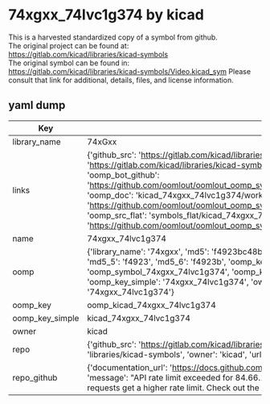 # 74xgxx_74lvc1g374 by kicad  
This is a harvested standardized copy of a symbol from github.  
The original project can be found at:  
https://gitlab.com/kicad/libraries/kicad-symbols  
The original symbol can be found in:
https://gitlab.com/kicad/libraries/kicad-symbols/Video.kicad_sym
Please consult that link for additional, details, files, and license information.  
## yaml dump  
| Key | Value |  
| --- | --- |  
| library_name | 74xGxx |  
| links | {'github_src': 'https://gitlab.com/kicad/libraries/kicad-symbols/Video.kicad_sym', 'github_src_repo': 'https://gitlab.com/kicad/libraries/kicad-symbols', 'oomp_bot': 'kicad_74xgxx_74lvc1g374/working', 'oomp_bot_github': 'https://github.com/oomlout/oomlout_oomp_symbol_bot/tree/main/kicad_74xgxx_74lvc1g374/working', 'oomp_doc': 'kicad_74xgxx_74lvc1g374/working', 'oomp_doc_github': 'https://github.com/oomlout/oomlout_oomp_symbol_doc/tree/main/kicad_74xgxx_74lvc1g374/working', 'oomp_src_flat': 'symbols_flat/kicad_74xgxx_74lvc1g374/working', 'oomp_src_flat_github': 'https://github.com/oomlout/oomlout_oomp_symbol_src/tree/main/kicad_74xgxx_74lvc1g374/working'} |  
| name | 74xgxx_74lvc1g374 |  
| oomp | {'library_name': '74xgxx', 'md5': 'f4923bc48bba63715804474e34415ec2', 'md5_10': 'f4923bc48b', 'md5_5': 'f4923', 'md5_6': 'f4923b', 'oomp_key': 'oomp_74xgxx_74lvc1g374', 'oomp_key_extra': 'oomp_symbol_74xgxx_74lvc1g374', 'oomp_key_full': 'oomp_symbol_74xgxx_74lvc1g374_f4923b', 'oomp_key_simple': '74xgxx_74lvc1g374', 'owner_name': 'kicad', 'symbol_name': '74xgxx_74lvc1g374'} |  
| oomp_key | oomp_kicad_74xgxx_74lvc1g374 |  
| oomp_key_simple | kicad_74xgxx_74lvc1g374 |  
| owner | kicad |  
| repo | {'github_src': 'https://gitlab.com/kicad/libraries/kicad-symbols/Video.kicad_sym', 'name': 'libraries/kicad-symbols', 'owner': 'kicad', 'url': 'https://gitlab.com/kicad/libraries/kicad-symbols'} |  
| repo_github | {'documentation_url': 'https://docs.github.com/rest/overview/resources-in-the-rest-api#rate-limiting', 'message': "API rate limit exceeded for 84.66.173.59. (But here's the good news: Authenticated requests get a higher rate limit. Check out the documentation for more details.)"} |  

